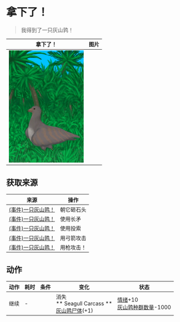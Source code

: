 # 拿下了！  
> 我得到了一只灰山鹑！  
  
  拿下了！  |   图片   
 ----  |  ----:   
   |  <img decoding="async" src="Sprite/PartridgeEvent.png" href="a.md" style="max-width:300px;max-height:300px;">   
  
## 获取来源  
来源  |  操作  
----  |  ----  
[(事件)一只灰山鹑！](Event_PartridgeFight.md)  |  朝它砸石头  
[(事件)一只灰山鹑！](Event_PartridgeFight.md)  |  使用长矛  
[(事件)一只灰山鹑！](Event_PartridgeFight.md)  |  使用投索  
[(事件)一只灰山鹑！](Event_PartridgeFight.md)  |  用弓箭攻击  
[(事件)一只灰山鹑！](Event_PartridgeFight.md)  |  用枪攻击！  
## 动作  
动作  |  耗时  |  条件  |  变化  |  状态  
----  |  ----  |  ----  |  ----  |  ----  
继续<br>  |  -  |    |  消失<br>** Seagull Carcass **<br>  [灰山鹑尸体](PartridgeDead.md)(+1)<br>  |  [情绪](Morale.md)+10<br>[灰山鹑种群数量](Pop_Partridge.md)-1000  
